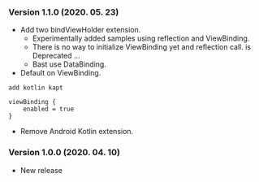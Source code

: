 ### Version 1.1.0 (2020. 05. 23)
- Add two bindViewHolder extension.
  - Experimentally added samples using reflection and ViewBinding.
  - There is no way to initialize ViewBinding yet and reflection call. is Deprecated ...
  - Bast use DataBinding.
- Default on ViewBinding.
```
add kotlin kapt

viewBinding {
    enabled = true
}
```
- Remove Android Kotlin extension.

### Version 1.0.0 (2020. 04. 10)
- New release